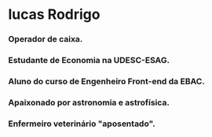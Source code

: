 # lucas Rodrigo
### Operador de caixa. 
### Estudante de Economia na UDESC-ESAG.
### Aluno do curso de Engenheiro Front-end da EBAC.
### Apaixonado por astronomia e astrofísica.
### Enfermeiro veterinário "aposentado".


